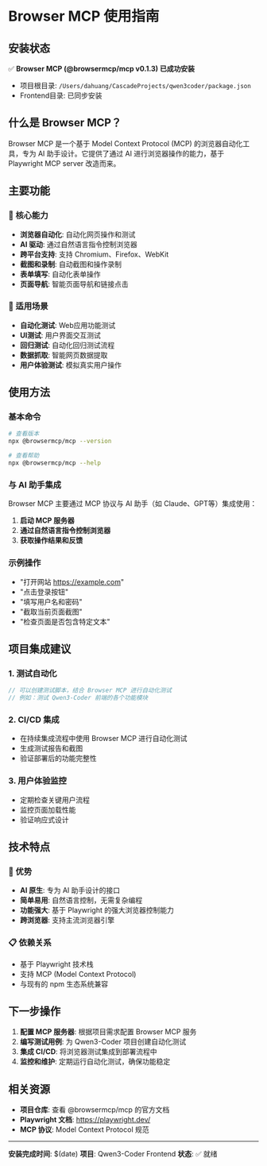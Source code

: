 # Browser MCP 使用指南

## 安装状态
✅ **Browser MCP (@browsermcp/mcp v0.1.3) 已成功安装**

- 项目根目录: `/Users/dahuang/CascadeProjects/qwen3coder/package.json`
- Frontend目录: 已同步安装

## 什么是 Browser MCP？

Browser MCP 是一个基于 Model Context Protocol (MCP) 的浏览器自动化工具，专为 AI 助手设计。它提供了通过 AI 进行浏览器操作的能力，基于 Playwright MCP server 改造而来。

## 主要功能

### 🔧 核心能力
- **浏览器自动化**: 自动化网页操作和测试
- **AI 驱动**: 通过自然语言指令控制浏览器
- **跨平台支持**: 支持 Chromium、Firefox、WebKit
- **截图和录制**: 自动截图和操作录制
- **表单填写**: 自动化表单操作
- **页面导航**: 智能页面导航和链接点击

### 🎯 适用场景
- **自动化测试**: Web应用功能测试
- **UI测试**: 用户界面交互测试
- **回归测试**: 自动化回归测试流程
- **数据抓取**: 智能网页数据提取
- **用户体验测试**: 模拟真实用户操作

## 使用方法

### 基本命令
```bash
# 查看版本
npx @browsermcp/mcp --version

# 查看帮助
npx @browsermcp/mcp --help
```

### 与 AI 助手集成
Browser MCP 主要通过 MCP 协议与 AI 助手（如 Claude、GPT等）集成使用：

1. **启动 MCP 服务器**
2. **通过自然语言指令控制浏览器**
3. **获取操作结果和反馈**

### 示例操作
- "打开网站 https://example.com"
- "点击登录按钮"
- "填写用户名和密码"
- "截取当前页面截图"
- "检查页面是否包含特定文本"

## 项目集成建议

### 1. 测试自动化
```javascript
// 可以创建测试脚本，结合 Browser MCP 进行自动化测试
// 例如：测试 Qwen3-Coder 前端的各个功能模块
```

### 2. CI/CD 集成
- 在持续集成流程中使用 Browser MCP 进行自动化测试
- 生成测试报告和截图
- 验证部署后的功能完整性

### 3. 用户体验监控
- 定期检查关键用户流程
- 监控页面加载性能
- 验证响应式设计

## 技术特点

### 🚀 优势
- **AI 原生**: 专为 AI 助手设计的接口
- **简单易用**: 自然语言控制，无需复杂编程
- **功能强大**: 基于 Playwright 的强大浏览器控制能力
- **跨浏览器**: 支持主流浏览器引擎

### 📋 依赖关系
- 基于 Playwright 技术栈
- 支持 MCP (Model Context Protocol)
- 与现有的 npm 生态系统兼容

## 下一步操作

1. **配置 MCP 服务器**: 根据项目需求配置 Browser MCP 服务
2. **编写测试用例**: 为 Qwen3-Coder 项目创建自动化测试
3. **集成 CI/CD**: 将浏览器测试集成到部署流程中
4. **监控和维护**: 定期运行自动化测试，确保功能稳定

## 相关资源

- **项目仓库**: 查看 @browsermcp/mcp 的官方文档
- **Playwright 文档**: https://playwright.dev/
- **MCP 协议**: Model Context Protocol 规范

---

**安装完成时间**: $(date)
**项目**: Qwen3-Coder Frontend
**状态**: ✅ 就绪
